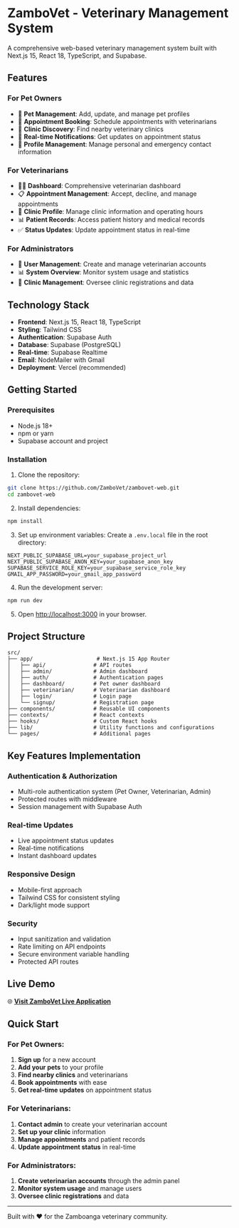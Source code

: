 # ZamboVet - Veterinary Management System

A comprehensive web-based veterinary management system built with Next.js 15, React 18, TypeScript, and Supabase.

## Features

### For Pet Owners
- 🐾 **Pet Management**: Add, update, and manage pet profiles
- 📅 **Appointment Booking**: Schedule appointments with veterinarians
- 🏥 **Clinic Discovery**: Find nearby veterinary clinics
- 📱 **Real-time Notifications**: Get updates on appointment status
- 👤 **Profile Management**: Manage personal and emergency contact information

### For Veterinarians
- 👨‍⚕️ **Dashboard**: Comprehensive veterinarian dashboard
- 📋 **Appointment Management**: Accept, decline, and manage appointments
- 🏥 **Clinic Profile**: Manage clinic information and operating hours
- 📊 **Patient Records**: Access patient history and medical records
- ✅ **Status Updates**: Update appointment status in real-time

### For Administrators
- 🔧 **User Management**: Create and manage veterinarian accounts
- 📊 **System Overview**: Monitor system usage and statistics
- 🏥 **Clinic Management**: Oversee clinic registrations and data

## Technology Stack

- **Frontend**: Next.js 15, React 18, TypeScript
- **Styling**: Tailwind CSS
- **Authentication**: Supabase Auth
- **Database**: Supabase (PostgreSQL)
- **Real-time**: Supabase Realtime
- **Email**: NodeMailer with Gmail
- **Deployment**: Vercel (recommended)

## Getting Started

### Prerequisites

- Node.js 18+ 
- npm or yarn
- Supabase account and project

### Installation

1. Clone the repository:
```bash
git clone https://github.com/ZamboVet/zambovet-web.git
cd zambovet-web
```

2. Install dependencies:
```bash
npm install
```

3. Set up environment variables:
Create a `.env.local` file in the root directory:

```env
NEXT_PUBLIC_SUPABASE_URL=your_supabase_project_url
NEXT_PUBLIC_SUPABASE_ANON_KEY=your_supabase_anon_key
SUPABASE_SERVICE_ROLE_KEY=your_supabase_service_role_key
GMAIL_APP_PASSWORD=your_gmail_app_password
```

4. Run the development server:
```bash
npm run dev
```

5. Open [http://localhost:3000](http://localhost:3000) in your browser.

## Project Structure

```
src/
├── app/                    # Next.js 15 App Router
│   ├── api/               # API routes
│   ├── admin/             # Admin dashboard
│   ├── auth/              # Authentication pages
│   ├── dashboard/         # Pet owner dashboard
│   ├── veterinarian/      # Veterinarian dashboard
│   ├── login/             # Login page
│   └── signup/            # Registration page
├── components/            # Reusable UI components
├── contexts/              # React contexts
├── hooks/                 # Custom React hooks
├── lib/                   # Utility functions and configurations
└── pages/                 # Additional pages
```

## Key Features Implementation

### Authentication & Authorization
- Multi-role authentication system (Pet Owner, Veterinarian, Admin)
- Protected routes with middleware
- Session management with Supabase Auth

### Real-time Updates
- Live appointment status updates
- Real-time notifications
- Instant dashboard updates

### Responsive Design
- Mobile-first approach
- Tailwind CSS for consistent styling
- Dark/light mode support

### Security
- Input sanitization and validation
- Rate limiting on API endpoints
- Secure environment variable handling
- Protected API routes

## Live Demo

🌐 **[Visit ZamboVet Live Application](https://zambovet-web.vercel.app)**

## Quick Start

### For Pet Owners:
1. **Sign up** for a new account
2. **Add your pets** to your profile
3. **Find nearby clinics** and veterinarians
4. **Book appointments** with ease
5. **Get real-time updates** on appointment status

### For Veterinarians:
1. **Contact admin** to create your veterinarian account
2. **Set up your clinic** information
3. **Manage appointments** and patient records
4. **Update appointment status** in real-time

### For Administrators:
1. **Create veterinarian accounts** through the admin panel
2. **Monitor system usage** and manage users
3. **Oversee clinic registrations** and data

---

Built with ❤️ for the Zamboanga veterinary community.
